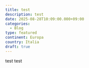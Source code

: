 ```yaml
---
title: test
description: test
date: 2025-08-28T10:09:00.000+09:00
categories:
  - Blog
type: featured
continent: Europa
country: Italia
draft: true
---
```

test test
